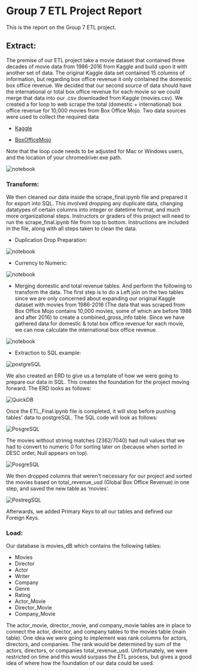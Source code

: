 # Group 7 ETL Project Report

This is the report on the Group 7 ETL project. 

## Extract:

The premise of our ETL project take a movie dataset that contained three decades of movie data from 1986-2016 from Kaggle and build upon it with another set of data.  The original Kaggle data set contained 15 columns of information, but regarding box office revenue it only contained the domestic box office revenue.  We decided that our second source of data should have the international or total box office revenue for each movie so we could merge that data into our .csv downloaded from Kaggle (movies.csv).  We created a for loop to web scrape the total (domestic + international) box office revenue for 10,000 movies from Box Office Mojo.
Two data sources were used to collect the required data

* [Kaggle](https://www.kaggle.com/danielgrijalvas/movies?select=movies.csv) 

* [BoxOfficeMojo](https://www.boxofficemojo.com/chart/top_lifetime_gross/?area=XWW)

Note that the loop code needs to be adjusted for Mac or Windows users, and the location of your chromedriver.exe path. 

![notebook](images/BoxOfficeMojoWebScrapeCode.JPG)


### Transform:

We then cleaned our data inside the scrape_final.ipynb file and prepared it for export into SQL.  This involved dropping any duplicate data, changing datatypes of certain columns into integer or datetime format, and much more organizational steps.  Instructors or graders of this project will need to run the scrape_final.ipynb file from top to bottom. Instructions are included in the file, along with all steps taken to clean the data.

* Duplication Drop Preparation:
 
![notebook](images/Prepare_total_gross_revenue.png)


* Currency to Numeric:
 
![notebook](images/Currency_to_numeric.png)

* Merging domestic and total revenue tables. And perform the following to transform the data.
The first step is to do a Left join on the two tables since we are only concerned about expanding our original Kaggle dataset with movies from 1986-2016 (The data that was scraped from Box Office Mojo contains 10,000 movies, some of which are before 1986 and after 2016) to create a combined_gross_info table. Since we have gathered data for domestic & total box office revenue for each movie, we can now calculate the international box office revenue. 
 
![notebook](images/6_Sorting_by_revenue.png)


* Extraction to SQL example:

![postgreSQL](images/Extraction_to_SQL.png)

We also created an ERD to give us a template of how we were going to prepare our data in SQL. This creates the foundation for the project moving forward. The ERD looks as follows:

![QuickDB](images/1_QuickDB.png)

Once the ETL_Final.ipynb file is completed, it will stop before pushing tables' data to postgreSQL.
The SQL code will look as follows:

![PosgreSQL](images/2_PostgreSQL.png)

The movies without strinng matches (2362/7040) had null values that we had to convert to numeric 0 for sorting later on (because when sorted in DESC order, Null appears on top).

![PosgreSQL](images/3_PostgreSQL.png)

We then dropped columns that weren’t necessary for our project and sorted the movies based on total_revenue_usd (Global Box Office Revenue) in one step, and saved the new table as ‘movies’.

![PostregSQL](images/5_Sorting_movies.png)


Afterwards, we added Primary Keys to all our tables and defined our Foreign Keys.
 

### Load:

Our database is movies_dB which contains the following tables:
* Movies
* Director
* Actor
* Writer
* Company
* Genre
* Rating
* Actor_Movie
* Director_Movie
* Company_Movie

The actor_movie, director_movie, and company_movie tables are in place to connect the actor, director, and company tables to the movies table (main table). One idea we were going to implement was rank columns for actors, directors, and companies.  The rank would be determined by sum of the actors, directors, or companies total_revenue_usd.  Unfortunately, we were restricted on time and this would surpass the ETL process, but gives a good idea of where how the foundation of our data could be used.
